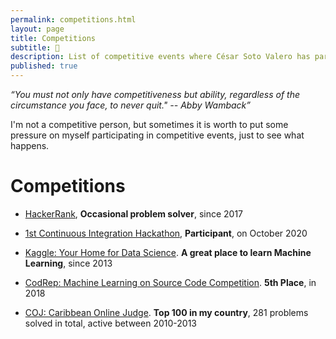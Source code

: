 ```yaml
---
permalink: competitions.html
layout: page
title: Competitions
subtitle: 💪
description: List of competitive events where César Soto Valero has participated.
published: true
---
```


<aside class="quote">
    <em>“You must not only have competitiveness but ability, regardless of the circumstance you face, to never quit." -- <cite>Abby Wamback</cite>”</em> 
</aside>

I'm not a competitive person, but sometimes it is worth to put some pressure on myself participating in competitive events, just to see what happens.

# Competitions

- [HackerRank](https://www.hackerrank.com/cesarsotovalero), **Occasional problem solver**, since 2017

- [1st Continuous Integration Hackathon](https://kth.github.io/ci-hackathon), **Participant**, on October 2020

- [Kaggle: Your Home for Data Science](https://www.kaggle.com/cesarsoto). **A great place to learn Machine Learning**, since 2013

- [CodRep: Machine Learning on Source Code Competition](https://github.com/KTH/CodRep-competition). **5th Place**, in 2018

- [COJ: Caribbean Online Judge](http://coj.uci.cu/user/useraccount.xhtml?username=CeSaR_uclv). **Top 100 in my country**, 281 problems solved in total, active between 2010-2013
